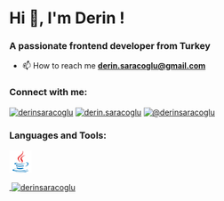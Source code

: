 <h1 align="left">Hi 👋, I'm Derin !</h1>
<h3 align="left">A passionate frontend developer from Turkey</h3>

- 📫 How to reach me **derin.saracoglu@gmail.com**

<h3 align="left">Connect with me:</h3>
<p align="left">
<a href="https://linkedin.com/in/derinsaracoglu" target="blank"><img align="center" src="https://raw.githubusercontent.com/rahuldkjain/github-profile-readme-generator/master/src/images/icons/Social/linked-in-alt.svg" alt="derinsaracoglu" height="30" width="40" /></a>
<a href="https://instagram.com/derin.saracoglu" target="blank"><img align="center" src="https://raw.githubusercontent.com/rahuldkjain/github-profile-readme-generator/master/src/images/icons/Social/instagram.svg" alt="derin.saracoglu" height="30" width="40" /></a>
<a href="https://medium.com/@derinsaracoglu" target="blank"><img align="center" src="https://raw.githubusercontent.com/rahuldkjain/github-profile-readme-generator/master/src/images/icons/Social/medium.svg" alt="@derinsaracoglu" height="30" width="40" /></a>
</p>

<h3 align="left">Languages and Tools:</h3>
<a href="https://www.java.com" target="_blank" rel="noreferrer"> <img src="https://raw.githubusercontent.com/devicons/devicon/master/icons/java/java-original.svg" alt="java" width="40" height="40"/> 

  
<p>&nbsp;<img align="center" src="https://github-readme-stats.vercel.app/api?username=derinsaracoglu&show_icons=true&locale=en&theme=dark" alt="derinsaracoglu" /></p>
